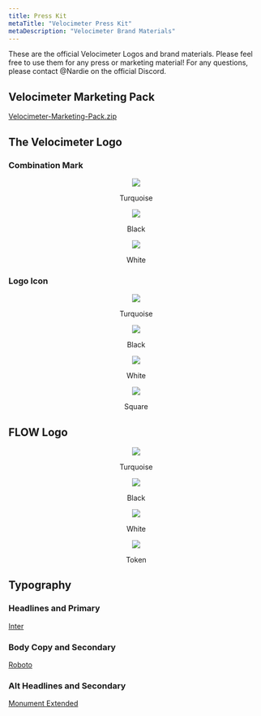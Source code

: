 ```yaml
---
title: Press Kit
metaTitle: "Velocimeter Press Kit"
metaDescription: "Velocimeter Brand Materials"
---
```



These are the official Velocimeter Logos and brand materials. Please feel free to use them for any press or marketing material! For any questions, please contact @Nardie on the official Discord.


## Velocimeter Marketing Pack


[Velocimeter-Marketing-Pack.zip](https://github.com/strikeanerve/velocimeter-assets/files/10699389/velocimeter-marketing-pack.zip)

## The Velocimeter Logo

### Combination Mark

<p align = "center"><img src = "https://user-images.githubusercontent.com/4340952/217877622-17e92d8c-96b2-498b-8580-6c9d49db1456.png"/></p><p align = "center">
Turquoise
</p>

<p align = "center"><img src = "https://user-images.githubusercontent.com/4340952/217877623-79c11d0f-1c1c-4644-8ff4-9a0e442716ce.png"/></p><p align = "center">
Black
</p>

<p align = "center"><img src = "https://user-images.githubusercontent.com/4340952/217877624-fcacb3ca-51dd-440b-a54b-1adcb0500a2a.png"/></p><p align = "center">
White
</p>


### Logo Icon

<p align = "center"><img src = "https://user-images.githubusercontent.com/4340952/217877607-a1debf6e-66a6-4b9c-928a-2f400464b0a8.png"/></p><p align = "center">
Turquoise
</p>

<p align = "center"><img src = "https://user-images.githubusercontent.com/4340952/217877612-b964189c-1314-4965-b94e-8f5f44d42144.png"/></p><p align = "center">
Black
</p>

<p align = "center"><img src = "https://user-images.githubusercontent.com/4340952/217877619-f7b18147-abd9-4e59-8143-97024cac5228.png"/></p><p align = "center">
White
</p>

<p align = "center"><img src = "https://user-images.githubusercontent.com/4340952/217877617-3c58b94d-4880-4b94-9769-bf151f1424cb.png"/></p><p align = "center">
Square
</p>

## FLOW Logo

<p align = "center"><img src = "https://user-images.githubusercontent.com/4340952/217877549-9b9aaff1-1f57-42a7-bb44-0740138ffdbc.png"/></p><p align = "center">
Turquoise
</p>

<p align = "center"><img src = "https://user-images.githubusercontent.com/4340952/217877596-f68f36b8-a095-41b8-9594-8eeecca86e43.png"/></p><p align = "center">
Black
</p>

<p align = "center"><img src = "https://user-images.githubusercontent.com/4340952/217877601-b1f23f4b-e717-4a67-8cde-57f2ab118a44.png"/></p><p align = "center">
White
</p>

<p align = "center"><img src = "https://user-images.githubusercontent.com/4340952/217877604-ef960d23-83d7-4259-8447-30046a1212b8.png"/></p><p align = "center">
Token
</p>



## Typography

### Headlines and Primary
[Inter](https://fonts.google.com/specimen/Inter)

### Body Copy and Secondary
[Roboto](https://fonts.google.com/specimen/Roboto)

### Alt Headlines and Secondary
[Monument Extended](https://github.com/strikeanerve/velocimeter-assets/files/11202249/monument-extended.zip)
